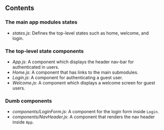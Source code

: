 ## Contents

### The main app modules states

- *states.js*: Defines the top-level states such as home, welcome, and login.

### The top-level state components

- *App.js*: A component which displays the header nav-bar for authenticated in users.
- *Home.js*: A component that has links to the main submodules.
- *Login.js*: A component for authenticating a guest user.
- *Welcome.js*: A component which displays a welcome screen for guest users.

### Dumb components

- *components/LoginForm.js*: A component for the login form inside `Login`.
- *components/NavHeader.js*: A component that renders the nav header inside `App`.